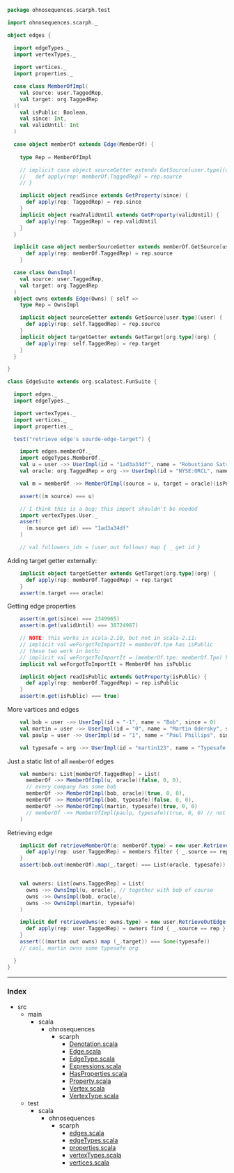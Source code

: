 
```scala
package ohnosequences.scarph.test

import ohnosequences.scarph._

object edges {

  import edgeTypes._
  import vertexTypes._
  
  import vertices._
  import properties._

  case class MemberOfImpl(
    val source: user.TaggedRep,
    val target: org.TaggedRep
  )(
    val isPublic: Boolean,
    val since: Int,
    val validUntil: Int
  )

  case object memberOf extends Edge(MemberOf) {
    
    type Rep = MemberOfImpl

    // implicit case object sourceGetter extends GetSource[user.type](user) {
    //   def apply(rep: memberOf.TaggedRep) = rep.source
    // }

    implicit object readSince extends GetProperty(since) {
      def apply(rep: TaggedRep) = rep.since
    }
    implicit object readValidUntil extends GetProperty(validUntil) {
      def apply(rep: TaggedRep) = rep.validUntil
    }
  }

  implicit case object memberSourceGetter extends memberOf.GetSource[user.type](user) {
      def apply(rep: memberOf.TaggedRep) = rep.source
    }

  case class OwnsImpl(
    val source: user.TaggedRep,
    val target: org.TaggedRep
  )
  object owns extends Edge(Owns) { self =>
    type Rep = OwnsImpl

    implicit object sourceGetter extends GetSource[user.type](user) {
      def apply(rep: self.TaggedRep) = rep.source
    }
    implicit object targetGetter extends GetTarget[org.type](org) {
      def apply(rep: self.TaggedRep) = rep.target
    }
  }

}

class EdgeSuite extends org.scalatest.FunSuite {

  import edges._  
  import edgeTypes._

  import vertexTypes._
  import vertices._
  import properties._

  test("retrieve edge's sourde-edge-target") {

    import edges.memberOf._
    import edgeTypes.MemberOf._
    val u = user ->> UserImpl(id = "1ad3a34df", name = "Robustiano Satr?stegui", since = 2349965)
    val oracle: org.TaggedRep = org ->> UserImpl(id = "NYSE:ORCL", name = "Orcale Inc.", since = 1977)

    val m = memberOf ->> MemberOfImpl(source = u, target = oracle)(isPublic = true, since = 2349965, validUntil = 38724987)

    assert((m source) === u)

    // I think this is a bug; this import shouldn't be needed
    import vertexTypes.User._
    assert(
      (m.source get id) === "1ad3a34df"
    )

    // val followers_ids = (user out follows) map { _ get id }

```

Adding target getter externally:

```scala
    implicit object targetGetter extends GetTarget[org.type](org) {
      def apply(rep: memberOf.TaggedRep) = rep.target
    }
    assert(m.target === oracle)
```

Getting edge properties

```scala
    assert(m.get(since) === 2349965)
    assert(m.get(validUntil) === 38724987)

    // NOTE: this works in scala-2.10, but not in scala-2.11:
    // implicit val weForgotToImportIt = memberOf.tpe has isPublic
    // these two work in both:
    // implicit val weForgotToImportIt = (memberOf.tpe: memberOf.Tpe) has isPublic
    implicit val weForgotToImportIt = MemberOf has isPublic

    implicit object readIsPublic extends GetProperty(isPublic) {
      def apply(rep: memberOf.TaggedRep) = rep.isPublic
    }
    assert(m.get(isPublic) === true)
```

More vartices and edges

```scala
    val bob = user ->> UserImpl(id = "-1", name = "Bob", since = 0)
    val martin = user ->> UserImpl(id = "0", name = "Martin Odersky", since = 2011)
    val paulp = user ->> UserImpl(id = "1", name = "Paul Phillips", since = 2011)

    val typesafe = org ->> UserImpl(id = "martin123", name = "Typesafe Inc.", since = 2011)
```

Just a static list of all `memberOf` edges

```scala
    val members: List[memberOf.TaggedRep] = List(
      memberOf ->> MemberOfImpl(u, oracle)(false, 0, 0),
      // every company has some bob
      memberOf ->> MemberOfImpl(bob, oracle)(true, 0, 0),
      memberOf ->> MemberOfImpl(bob, typesafe)(false, 0, 0),
      memberOf ->> MemberOfImpl(martin, typesafe)(true, 0, 0)
      // memberOf ->> MemberOfImpl(paulp, typesafe)(true, 0, 0) // not anymore
    )
```

Retrieving edge

```scala
    implicit def retrieveMemberOf(e: memberOf.type) = new user.RetrieveOutEdge(memberOf) {
      def apply(rep: user.TaggedRep) = members filter { _.source == rep }
    }
    assert(bob.out(memberOf).map(_.target) === List(oracle, typesafe))


    val owners: List[owns.TaggedRep] = List(
      owns ->> OwnsImpl(u, oracle), // together with bob of course
      owns ->> OwnsImpl(bob, oracle),
      owns ->> OwnsImpl(martin, typesafe)
    )

    implicit def retrieveOwns(e: owns.type) = new user.RetrieveOutEdge(owns) {
      def apply(rep: user.TaggedRep) = owners find { _.source == rep }
    }
    assert(((martin out owns) map (_.target)) === Some(typesafe))
    // cool, martin owns some typesafe org

  }
}

```


------

### Index

+ src
  + main
    + scala
      + ohnosequences
        + scarph
          + [Denotation.scala][main/scala/ohnosequences/scarph/Denotation.scala]
          + [Edge.scala][main/scala/ohnosequences/scarph/Edge.scala]
          + [EdgeType.scala][main/scala/ohnosequences/scarph/EdgeType.scala]
          + [Expressions.scala][main/scala/ohnosequences/scarph/Expressions.scala]
          + [HasProperties.scala][main/scala/ohnosequences/scarph/HasProperties.scala]
          + [Property.scala][main/scala/ohnosequences/scarph/Property.scala]
          + [Vertex.scala][main/scala/ohnosequences/scarph/Vertex.scala]
          + [VertexType.scala][main/scala/ohnosequences/scarph/VertexType.scala]
  + test
    + scala
      + ohnosequences
        + scarph
          + [edges.scala][test/scala/ohnosequences/scarph/edges.scala]
          + [edgeTypes.scala][test/scala/ohnosequences/scarph/edgeTypes.scala]
          + [properties.scala][test/scala/ohnosequences/scarph/properties.scala]
          + [vertexTypes.scala][test/scala/ohnosequences/scarph/vertexTypes.scala]
          + [vertices.scala][test/scala/ohnosequences/scarph/vertices.scala]

[main/scala/ohnosequences/scarph/Denotation.scala]: ../../../../main/scala/ohnosequences/scarph/Denotation.scala.md
[main/scala/ohnosequences/scarph/Edge.scala]: ../../../../main/scala/ohnosequences/scarph/Edge.scala.md
[main/scala/ohnosequences/scarph/EdgeType.scala]: ../../../../main/scala/ohnosequences/scarph/EdgeType.scala.md
[main/scala/ohnosequences/scarph/Expressions.scala]: ../../../../main/scala/ohnosequences/scarph/Expressions.scala.md
[main/scala/ohnosequences/scarph/HasProperties.scala]: ../../../../main/scala/ohnosequences/scarph/HasProperties.scala.md
[main/scala/ohnosequences/scarph/Property.scala]: ../../../../main/scala/ohnosequences/scarph/Property.scala.md
[main/scala/ohnosequences/scarph/Vertex.scala]: ../../../../main/scala/ohnosequences/scarph/Vertex.scala.md
[main/scala/ohnosequences/scarph/VertexType.scala]: ../../../../main/scala/ohnosequences/scarph/VertexType.scala.md
[test/scala/ohnosequences/scarph/edges.scala]: edges.scala.md
[test/scala/ohnosequences/scarph/edgeTypes.scala]: edgeTypes.scala.md
[test/scala/ohnosequences/scarph/properties.scala]: properties.scala.md
[test/scala/ohnosequences/scarph/vertexTypes.scala]: vertexTypes.scala.md
[test/scala/ohnosequences/scarph/vertices.scala]: vertices.scala.md